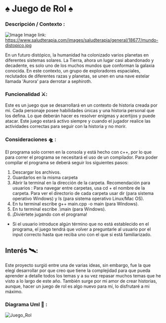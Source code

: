 # ♠️ Juego de Rol ♠️
### Descripción / Contexto : 

![Image](ç.jpg)
Image link: https://www.saludterapia.com/images/saludterapia/general/18677/mundo-distopico.jpg

En un futuro distópico, la humanidad ha colonizado varios planetas en diferentes sistemas solares. La Tierra, ahora un lugar casi abandonado y decadente, es solo uno de los muchos mundos que conforman la galaxia conocida. En este contexto, un grupo de exploradores espaciales, reclutados de diferentes razas y planetas, se unen en una nave estelar llamada 'Aurora' para derrotar a sephiroth. 

### Funcionalidad ⚔️: 
Este es un juego que se desarrollará en un contexto de historia creada por mi. Cada personaje posee habilidades únicas y una historia personal que los defina. Lo que deberán hacer es resolver enígmas y acertijos y puede atacar. Este juego estará activo siempre y cuando el jugador realice las actividades correctas para seguir con la historia y no morir.  

### Consideraciones 🛸 : 
El programa solo corren en la consola y está hecho con c++, por lo que para correr el programa se necesitará el uso de un compilador. Para poder compilar el programa se deberá seguir los siguientes pasos: 
  1. Descargar los archivos.
  2. Guardarlos en la misma carpeta
  3. Abrir la terminal en la dirección de la carpeta.
     Recomendación para usuarios :
     Para navegar entre carpetas, usa cd + el nombre de la carpeta. Para ver el directorio de cada carpeta usar dir (para sistema operativo Windows) y ls (para sistema operativo Linux/Mac OS).
  4. En tu terminal escribe g++ main.cpp -o main (para Windows).
  5. En tu terminal escribe .\main (para Windows).
  6. ¡Diviértete jugando con el programa!

- Si el usuario introduce algún término que no está establecido en el programa, el juego tendrá que volver a preguntarle al usuario por el input correcto hasta que reciba uno con el que si está familiarizado.

## Interés 🛰️: 
Este proyecto surgió entre una de varias ideas, sin embargo, fue la que elegí desarrollar por que creo que tiene la complejidad para que pueda aprender a detalle todos los temas y a su vez repasar muchos temas que he visto a lo largo de este año. También surge por mi amor de crear historias, aunque, hacer un juego de rol es algo nuevo para mí, lo disfrutaré a mi máximo. 

### Diagrama Uml 🏁 : 
![Juego_Rol](https://github.com/alearredondo09/OOP_2/assets/103458261/ec37d0b7-6309-4f08-898f-9200e425ec0d)
